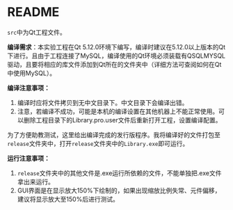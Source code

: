 # README

`src`中为Qt工程文件。

**编译需求**：本实验工程在Qt 5.12.0环境下编写，编译时建议在5.12.0以上版本的Qt下进行。且由于工程连接了MySQL，编译使用的Qt环境必须装载有QSQLMYSQL驱动，且要将相应的库文件添加到Qt所在的文件夹中（详细方法可查阅如何在Qt中使用MySQL）。

**编译注意事项：**

1. 编译时应将文件拷贝到无中文目录下。中文目录下会编译出错。
2. 注意，若编译不成功，可能是本机的编译设置在其他机器上不能正常使用。可以删除工程目录下的Library.pro.user文件后重新打开工程，设置编译配置。

为了方便助教测试，这里给出编译完成的发行版程序。我将编译好的文件打包至`release`文件夹中，打开`release`文件夹中的`Library.exe`即可运行。

**运行注意事项：**

1. `release`文件夹中的其他文件是.exe运行所依赖的文件，不能单独把.exe文件拿出来运行。
2.  GUI界面是在显示放大150%下绘制的，如果出现缩放比例失常、元件偏移，建议将显示放大至150%后进行测试。